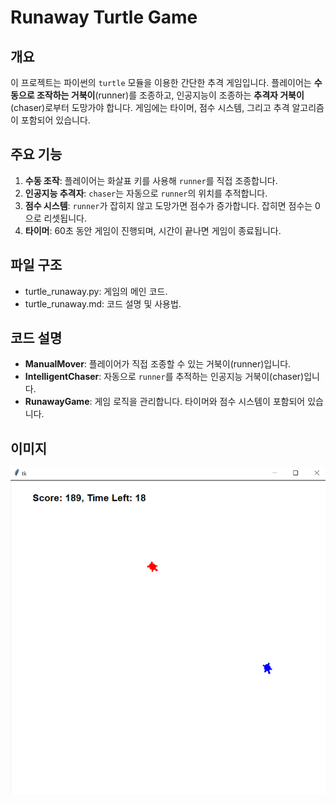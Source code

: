 # Runaway Turtle Game

## 개요
이 프로젝트는 파이썬의 `turtle` 모듈을 이용한 간단한 추격 게임입니다.
플레이어는 **수동으로 조작하는 거북이**(runner)를 조종하고, 인공지능이 조종하는 **추격자 거북이**(chaser)로부터 도망가야 합니다.
게임에는 타이머, 점수 시스템, 그리고 추격 알고리즘이 포함되어 있습니다.

## 주요 기능
1. **수동 조작**: 플레이어는 화살표 키를 사용해 `runner`를 직접 조종합니다.
2. **인공지능 추격자**: `chaser`는 자동으로 `runner`의 위치를 추적합니다.
3. **점수 시스템**: `runner`가 잡히지 않고 도망가면 점수가 증가합니다. 잡히면 점수는 0으로 리셋됩니다.
4. **타이머**: 60초 동안 게임이 진행되며, 시간이 끝나면 게임이 종료됩니다.

## 파일 구조
- turtle_runaway.py: 게임의 메인 코드.
- turtle_runaway.md: 코드 설명 및 사용법.

## 코드 설명
- **ManualMover**: 플레이어가 직접 조종할 수 있는 거북이(runner)입니다.
- **IntelligentChaser**: 자동으로 `runner`를 추적하는 인공지능 거북이(chaser)입니다.
- **RunawayGame**: 게임 로직을 관리합니다. 타이머와 점수 시스템이 포함되어 있습니다.

## 이미지
![게임 스크린샷](./images/screenshot.png)
